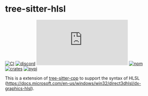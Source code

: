 tree-sitter-hlsl
==================

[![CI][ci]](https://github.com/tree-sitter-grammars/tree-sitter-hlsl/actions/workflows/ci.yml)
[![discord][discord]](https://discord.gg/w7nTvsVJhm)
[![matrix][matrix]](https://matrix.to/#/#tree-sitter-chat:matrix.org)
[![npm][npm]](https://www.npmjs.com/package/tree-sitter-hlsl)
[![crates][crates]](https://crates.io/crates/tree-sitter-hlsl)
[![pypi][pypi]](https://pypi.org/project/tree-sitter-hlsl)

This is a extension of [tree-sitter-cpp](https://github.com/tree-sitter/tree-sitter-cpp) to support
the syntax of HLSL (https://docs.microsoft.com/en-us/windows/win32/direct3dhlsl/dx-graphics-hlsl).

[ci]: https://img.shields.io/github/actions/workflow/status/tree-sitter-grammars/tree-sitter-hlsl/ci.yml?logo=github&label=CI
[discord]: https://img.shields.io/discord/1063097320771698699?logo=discord&label=discord
[matrix]: https://img.shields.io/matrix/tree-sitter-chat%3Amatrix.org?logo=matrix&label=matrix
[npm]: https://img.shields.io/npm/v/tree-sitter-hlsl?logo=npm
[crates]: https://img.shields.io/crates/v/tree-sitter-hlsl?logo=rust
[pypi]: https://img.shields.io/pypi/v/tree-sitter-hlsl?logo=pypi&logoColor=ffd242
